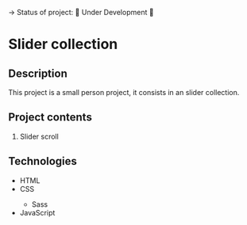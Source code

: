 -> Status of project: :construction: Under Development :construction_worker:

# Slider collection

## Description

<p>This project is a small person project, it consists in an slider collection.</p>

## Project contents

<ol>
   <li>Slider scroll</li>
</ol>

## Technologies

<ul>
   <li>HTML</li>
   <li>CSS</li>
   <ul>
      <li>Sass</li>
   </ul>
   <li>JavaScript</li>
</ul>
